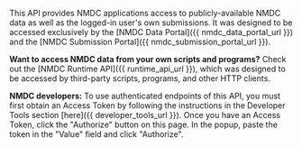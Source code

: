 <!-- 
    Note: The `description` kwarg of the `FastAPI` constructor supports CommonMark syntax,
          according to the constructor's docstring.
-->

This API provides NMDC applications access to publicly-available NMDC data
as well as the logged-in user's own submissions.
It was designed to be accessed exclusively by
the [NMDC Data Portal]({{ nmdc_data_portal_url }}) and
the [NMDC Submission Portal]({{ nmdc_submission_portal_url }}).

**Want to access NMDC data from your own scripts and programs?**
Check out the [NMDC Runtime API]({{ runtime_api_url }}), which was
designed to be accessed by third-party scripts, programs, and other HTTP clients.

**NMDC developers:** To use authenticated endpoints of this API,
you must first obtain an Access Token by following the instructions in the
Developer Tools section [here]({{ developer_tools_url }}).
Once you have an Access Token, click the "Authorize" button on this page.
In the popup, paste the token in the "Value" field and click "Authorize".
